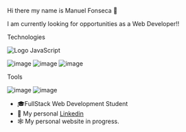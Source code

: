 Hi there my name is Manuel Fonseca 👋

I am currently looking for opportunities as a Web Developer!!

Technologies

<img src="https://user-images.githubusercontent.com/46856278/168455521-cf270712-76db-4bb4-8d06-20879a4bd5a4.png" alt="Logo JavaScript"/>

![image](https://user-images.githubusercontent.com/46856278/168455521-cf270712-76db-4bb4-8d06-20879a4bd5a4.png)
![image](https://user-images.githubusercontent.com/46856278/168455527-ec3d56bb-1149-4df8-a06d-56ff7e0246dc.png)
![image](https://user-images.githubusercontent.com/46856278/168455515-f73b657b-5a1a-49d8-b21f-1a57409c9403.png)

Tools

![image](https://user-images.githubusercontent.com/46856278/168455508-29ef48ff-95b0-4e7b-94c3-a9a5f4a3e427.png)
![image](https://user-images.githubusercontent.com/46856278/168455496-e4a25202-e754-4234-a9e1-72b8ca0cefa9.png)

- 🎓FullStack Web Development Student
- 💼 My personal [Linkedin](https://www.linkedin.com/in/manu-fonse/)
- 🕸️ My personal website in progress.
